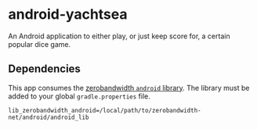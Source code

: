 # android-yachtsea
An Android application to either play, or just keep score for, a certain popular dice game.

## Dependencies ##

This app consumes the [zerobandwidth `android` library](https://github.com/zerobandwidth-net/android). The library must be added to your global `gradle.properties` file.

```
lib_zerobandwidth_android=/local/path/to/zerobandwidth-net/android/android_lib
```

